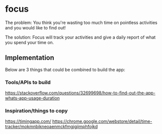 # focus

The problem:
You think you're wasting too much time on pointless activities and you would
like to find out!

The solution:
Focus will track your activities and give a daily report of what you spend your
time on.

## Implementation

Below are 3 things that could be combined to build the app:

### Tools/APIs to build

https://stackoverflow.com/questions/32699698/how-to-find-out-the-app-whats-app-usage-duration

### Inspiration/things to copy

https://timingapp.com/
https://chrome.google.com/webstore/detail/time-tracker/mokmnbikneoaenmckfmgjgjimphfojkd
